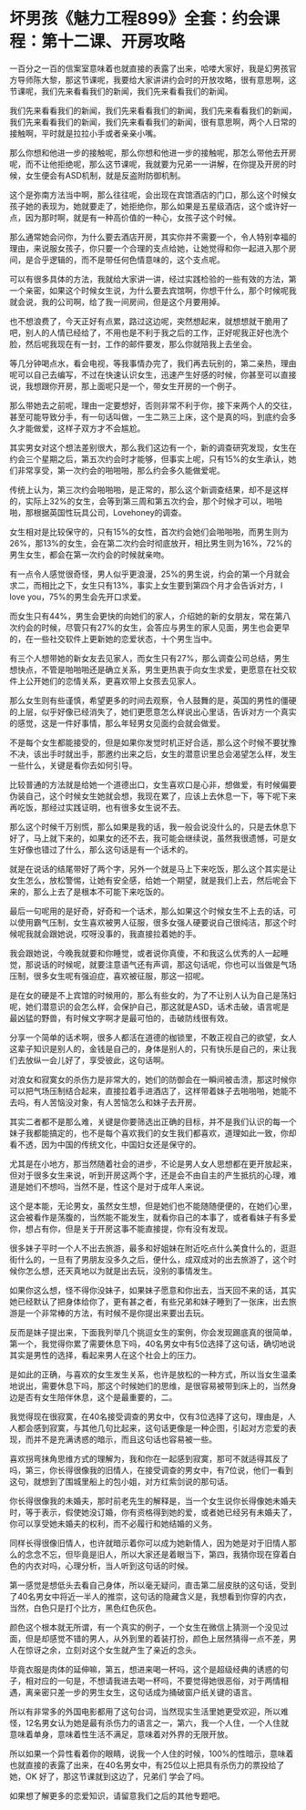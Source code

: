 # 坏男孩《魅力工程899》全套：约会课程：第十二课、开房攻略

一百分之一百的信案室意味着也就直接的表露了出来，哈喽大家好，我是幻男孩官方导师陈大黎，那这节课呢，我要给大家讲讲约会时的开放攻略，很有意思啊，这节课呢，我们先来看看我们的新闻，我们先来看看我们的新闻。

我们先来看看我们的新闻，我们先来看看我们的新闻，我们先来看看我们的新闻，我们先来看看我们的新闻，我们先来看看我们的新闻，很有意思啊，两个人日常的接触啊，平时就是拉拉小手或者亲亲小嘴。

那么你想和他进一步的接触呢，那么你想和他进一步的接触呢，那怎么带他去开房呢，而不让他拒绝呢，那么这节课呢，我就要为兄弟一一讲解，在你提及开房的时候，女生便会有ASD机制，就是反盗附防御机制。

这个是弥南方法当中啊，那么往往呢，会出现在宾馆酒店的门口，那么这个时候女孩子她的表现为，她就要走了，她拒绝你，那么如果是五星级酒店，这个或许好一点，因为那时啊，就是有一种高价值的一种心，女孩子这个时候。

那么通常她会问你，为什么要去酒店开房，其实你并不需要一个，令人特别幸福的理由，来说服女孩子，你只要一个合理的支点给她，让她觉得和你一起进入那个房间，是合乎逻辑的，而不是带任何色情意味的，这个支点呢。

可以有很多具体的方法，我就给大家讲一讲，经过实践检验的一些有效的方法，第一个亲密，如果这个时候女生说，为什么要去宾馆啊，你想干什么，那个时候呢我就会说，我的公司啊，给了我一间房间，但是这个月要用掉。

也不想浪费了，今天正好有点累，路过这边呢，突然想起来，就想想就干脆用了吧，别人的人情已经给了，不用也是不利于我之后的工作，正好呢我正好也洗个脸，然后呢我现在有一封，工作的邮件要发，那么你就陪我上去坐会。

等几分钟喝点水，看会电视，等我事情办完了，我们再去玩别的，第二亲热，理由呢可以自己去编写，不过在快速认识女生，迅速产生好感的时候，你甚至可以直接说，我想跟你开房，那上面呢只是一个，带女生开房的一个例子。

那么带她去之前呢，理由一定要想好，否则非常不利于你，接下来两个人的交往，甚至可能导致分手，有一句话叫做，一生二熟三上床，这个是真的吗，到底约会多久才能做爱，这样子双方才不会尴尬。

其实男女对这个想法差别很大，那么我们这边有一个，新的调查研究发现，女生在约会三个星期之后，第五次约会时才能够，但事实上呢，只有15%的女生承认，她们非常享受，第一次约会的啪啪啪，那么约会多久能做爱呢。

传统上认为，第三次约会啪啪啪，是正常的，那么这个新调查结果，却不是这样的，实际上32%的女生，会等到第三周和第五次约会，那个时候才可以，啪啪啪，那根据英国性玩具公司，Lovehoney的调查。

女生相对是比较保守的，只有15%的女性，首次约会她们会啪啪啪，而男生则为26%，那13%的女生，会在第二次约会时彻底放开，相比男生则为16%，72%的男生女生，都会在第一次约会的时候就亲吻。

有一点令人感觉很奇怪，男人似乎更浪漫，25%的男生说，约会的第一个月就会求二，而相比之下，女生只有13%，事实上女生要到第四个月才会告诉对方，I love you，75%的男生会先开口求爱。

而女生只有44%，男生会更快的向她们的家人，介绍她的新的女朋友，常在第八次约会的时候，尽管只有27%的女生，会答应与男生的家人见面，男生也会更早的，在一些社交软件上更新她的恋爱状态，十个男生当中。

有三个人想带她的新女友去见家人，而女生只有27%，那么调查公司总结，男生想快点，不管是啪啪啪还是确立关系，男生更热衷于向女生求爱，更愿意在社交软件上公开她们的恋情关系，更喜欢带上女孩去见家人。

那么女生则有些谨慎，希望更多的时间去观察，令人鼓舞的是，英国的男性的僵硬的上层，似乎好像已经消失了，她们更愿意怎么样说出心里话，告诉对方一个真实的感觉，这是一件好事情，那么年轻男女见面约会就会做爱。

不是每个女生都能接受的，但是如果你发觉时机正好合适，那么这个时候不要犹豫不决，该出手时就出手，那邀约出来之后，女生的潜意识里总会渴望怎么样，发生一些什么，关键是看你去如何引导。

比较普通的方法就是给她一个道德出口，女生喜欢口是心非，想做爱，有时候偏要伪装自己，这个时候女生她就会想，我现在累了，应该上去休息一下，等下呢下来再吃饭，那经过实践证明，也有很多女生说不去。

那么这个时候千万别慌，那么如果是我的话，我一般会说没什么的，只是去休息下好了，马上就下来的，如果女的还不去，我可能会继续说，虽然我很遗憾，可是女生好像也错过了什么，那么这句话是有一个话术的。

就是在说话的结尾带好了两个字，另外一个就是马上下来吃饭，那么这个其实是让女生怎么，放松警惕，让她有安全感，给她一个期望，就是我们上去，然后呢会下来的，那么上去了是根本不可能下来吃饭的。

最后一句呢用的是好奇，好奇和一个话术，那么如果这个时候女生不上去的话，可以使用霸气压制，女生喜欢被男人征服，很多女强人硬要说自己很纯洁，那这个时候呢我就会跟她说，哎呀没事的，我直接拉着她的手。

我会跟她说，今晚我就要和你睡觉，或者说你真傻，不和我这么优秀的人一起睡觉，那说话的时候呢，就要注意语气还有声调，那这句话呢，你也可以当做是气场压制，很多女生呢有强迫症，喜欢被征服，那这一招呢。

是在女的硬是不上宾馆的时候用的，那么有些女的，为了不让别人认为自己是荡妇呢，她们潜意识的会怎么样，会保护自己，那这就是ASD，话术击破，语言呢是最凶猛的野兽，有时候文字啊才是最可怕的，击破防线很有效。

分享一个简单的话术啊，很多人都活在道德的枷锁里，不敢正视自己的欲望，女人这辈子知识是别人的，金钱是自己的，身体是别人的，只有快乐是自己的，来让我们去放纵一会儿好了，享受彼此，这句话啊。

对浪女和寂寞女的杀伤力是非常大的，她们的防御会在一瞬间被击溃，那这时候你可以把气场压制结合起来，直接拉着手进酒店了，这样带着妹子去啪啪啪，她能不去吗，有人苦恼没对象，有人苦恼怎么和妹子去开房。

其实二者都不是那么难，关键是你要筛选出正确的目标，并不是我们认识的每一个妹子我都能搞定的，也不是每个喜欢我们的女生我们都喜欢，道理如此一致，你却看不透，因为中国的传统文化，中国妇女还是保守的。

尤其是在小地方，那当然随着社会的进步，不论是男人女人思想都在更开放起来，但对于很多女生来说，听到开房这两个字，还是会不由自主的产生抵抗的心理，难道是她们不想吗，当然不是，性这个是对于成年人来说。

这个是本能，无论男女，虽然女生想，但是她们也不能随随便便的，在她们心里，这会被看作是荡腹的，当然能不能发生，就看你自己的本事了，或者看妹子有多爱你，想占有你，但是关于开房这事不能直接提，你有没有发现。

很多妹子平时一个人不出去旅游，最多和好姐妹在附近吃点什么美食什么的，逛逛街什么的，一旦有了男朋友没多久之后，便什么，成双成对的出去旅游了，这个时候你怎么想，还天真地以为就是出去玩，没别的事情发生。

如果你这么想，怪不得你没妹子，如果妹子愿意和你出去，当天回不来的话，其实她已经默认了把身体给你了，更有甚之者，有些兄弟和妹子睡到了一张床，出去旅游是一个非常棒的方法，有时候不是你提出来要出去玩。

反而是妹子提出来，下面我列举几个挑逗女生的案例，你会发现踢底真的很简单，第一个，我觉得你累了需要休息下吗，40名男女中有5位选择了这句话，确切地说其实是男性的选择，看起来男人在这个社会上的压力。

是如此的正确，与喜欢的女生发生关系，也许是放松的一种方式，所以当女生温柔地说出，需要休息下吗，那这个时候她们的思维，是很容易被带到床上的，当然身边是否有女生陪伴休息，这个是最重要的，二。

我觉得现在很寂寞，在40名接受调查的男女中，仅有3位选择了这句，理由是，人人都会感到寂寞，与其他几句比起来，这句话更像是一种企图，引起对方恋爱的表现，而并不是充满诱惑的暗示，而且这句话也容易被一些。

喜欢拐弯抹角思维方式的理解为，我和你在一起感到寂寞，那可不就适得其反了吗，第三，你长得很像我的旧情人，在接受调查的男女中，有7位说，他们一看到这句，就想到了围城里船上的包小姐，对方红紫剑说的那句话。

你长得很像我的未婚夫，那时前老先生的解释是，当一个女生说你长得像她未婚夫时，等于表示，假使她没订婚，你有资格得到她的爱，或者她已经另有未婚夫了，你可以享受她未婚夫的权利，而不必履行和她结婚的义务。

同样长得很像旧情人，也许就暗示着你可以成为她新情人，因为她是对于旧情人那么的念念不忘，但毕竟是旧人，所以大家还是着眼当下，第四，我猜你现在穿着白色的内衣对吗，心理分析，当人听到这句话的时候。

第一感觉是想低头去看自己身体，所以毫无疑问，直击第二层皮肤的这句话，受到了40名男女中将近一半人的推崇，这句话的隐藏含义是，我想看到你穿的内衣，当然，白色只是打个比方，黑色红色灰色。

颜色这个根本就无所谓，有一个真实的例子，一个女生在微信上猜测一个没见过面，但是却感觉不错的男人，从外到里的着装打扮，颜色上居然猜得一点不差，男人在惊讶之余，立刻对这个女生就产生了亲近的念头。

毕竟衣服是肉体的延伸嘛，第五，想进来喝一杯吗，这个是超级经典的诱惑的句子，相对应的一句是，不想请我进去喝一杯吗，不要觉得她很恶俗，对于两情相遇，离亲密只差一步的男生女生，这句话成为捅破窗户纸关键的语言。

所以有非常多的外国电影都用了这句台词，当然现实生活里她更受欢迎，所以难怪，12名男女认为她是最有杀伤力的语言之一，第六，我一个人住，一个人住就意味着单身，意味着性生活不满足，意味着对外界的无限开放。

所以如果一个异性看着你的眼睛，说我一个人住的时候，100%的性暗示，意味着也就直接的表露了出来，在40名男女中，有25位以上把具有杀伤力的票投给了她，OK 好了，那这节课就到这边了，兄弟们 学会了吗。

如果想了解更多的恋爱知识，请留意我们之后的其他专题吧。
